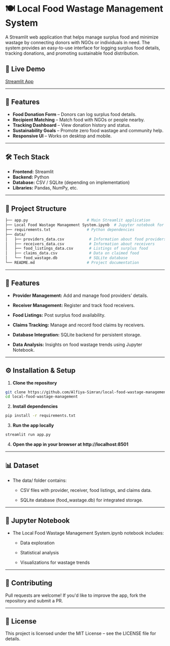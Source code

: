 # 🍽️ Local Food Wastage Management System

A Streamlit web application that helps manage surplus food and minimize wastage by connecting donors with NGOs or individuals in need. The system provides an easy-to-use interface for logging surplus food details, tracking donations, and promoting sustainable food distribution.

## 🚀 Live Demo
[Streamlit App](https://local-food-wastage-management-system-huuozmjddhtthn7w9x5kdr.streamlit.app/)

---

## 📌 Features
- **Food Donation Form** – Donors can log surplus food details.
- **Recipient Matching** – Match food with NGOs or people nearby.
- **Tracking Dashboard** – View donation history and status.
- **Sustainability Goals** – Promote zero food wastage and community help.
- **Responsive UI** – Works on desktop and mobile.

---

## 🛠️ Tech Stack
- **Frontend:** Streamlit
- **Backend:** Python
- **Database:** CSV / SQLite (depending on implementation)
- **Libraries:** Pandas, NumPy, etc.

---

## 📂 Project Structure
```bash
├── app.py                          # Main Streamlit application
├── Local Food Wastage Management System.ipynb  # Jupyter notebook for data analysis/modeling
├── requirements.txt                # Python dependencies
├── data/
│   ├── providers_data.csv           # Information about food providers
│   ├── receivers_data.csv           # Information about receivers
│   ├── food_listings_data.csv       # Listings of surplus food
│   ├── claims_data.csv              # Data on claimed food
│   └── food_wastage.db              # SQLite database
└── README.md                       # Project documentation
```

---

## 🚀 Features
- **Provider Management:** Add and manage food providers’ details.

- **Receiver Management:** Register and track food receivers.

- **Food Listings:** Post surplus food availability.

- **Claims Tracking:** Manage and record food claims by receivers.

- **Database Integration:** SQLite backend for persistent storage.

- **Data Analysis:** Insights on food wastage trends using Jupyter Notebook.

---

## ⚙️ Installation & Setup
1. **Clone the repository**
```bash
git clone https://github.com/Alfiya-Simran/local-food-wastage-management-system.git
cd local-food-wastage-management
```
2. **Install dependencies**
```bash
pip install -r requirements.txt
```
3. **Run the app locally**
```bash
streamlit run app.py
```
4. **Open the app in your browser at http://localhost:8501**

---

## 📊 Dataset
- The data/ folder contains:

  - CSV files with provider, receiver, food listings, and claims data.

  - SQLite database (food_wastage.db) for integrated storage.

---

## 📒 Jupyter Notebook
- The Local Food Wastage Management System.ipynb notebook includes:

  - Data exploration

  - Statistical analysis

  - Visualizations for wastage trends

---

## 🤝 Contributing
Pull requests are welcome! If you'd like to improve the app, fork the repository and submit a PR.

---

## 📄 License
This project is licensed under the MIT License – see the LICENSE file for details.
